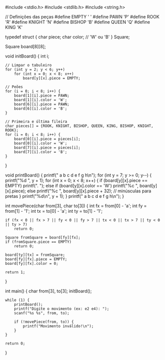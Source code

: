 #include <stdio.h>
#include <stdlib.h>
#include <string.h>

// Definições das peças
#define EMPTY ' '
#define PAWN 'P'
#define ROOK 'R'
#define KNIGHT 'N'
#define BISHOP 'B'
#define QUEEN 'Q'
#define KING 'K'

typedef struct {
    char piece;
    char color; // 'W' ou 'B'
} Square;

Square board[8][8];

void initBoard() {
    int i;

    // Limpar o tabuleiro
    for (int y = 2; y < 6; y++)
        for (int x = 0; x < 8; x++)
            board[y][x].piece = EMPTY;

    // Peões
    for (i = 0; i < 8; i++) {
        board[1][i].piece = PAWN;
        board[1][i].color = 'W';
        board[6][i].piece = PAWN;
        board[6][i].color = 'B';
    }

    // Primeira e última fileira
    char pieces[] = {ROOK, KNIGHT, BISHOP, QUEEN, KING, BISHOP, KNIGHT, ROOK};
    for (i = 0; i < 8; i++) {
        board[0][i].piece = pieces[i];
        board[0][i].color = 'W';
        board[7][i].piece = pieces[i];
        board[7][i].color = 'B';
    }
}

void printBoard() {
    printf("  a b c d e f g h\n");
    for (int y = 7; y >= 0; y--) {
        printf("%d ", y + 1);
        for (int x = 0; x < 8; x++) {
            if (board[y][x].piece == EMPTY)
                printf(". ");
            else if (board[y][x].color == 'W')
                printf("%c ", board[y][x].piece);
            else
                printf("%c ", board[y][x].piece + 32); // minúsculas para pretas
        }
        printf("%d\n", y + 1);
    }
    printf("  a b c d e f g h\n");
}

int movePiece(char from[3], char to[3]) {
    int fx = from[0] - 'a';
    int fy = from[1] - '1';
    int tx = to[0] - 'a';
    int ty = to[1] - '1';

    if (fx < 0 || fx > 7 || fy < 0 || fy > 7 || tx < 0 || tx > 7 || ty < 0 || ty > 7)
        return 0;

    Square fromSquare = board[fy][fx];
    if (fromSquare.piece == EMPTY)
        return 0;

    board[ty][tx] = fromSquare;
    board[fy][fx].piece = EMPTY;
    board[fy][fx].color = 0;

    return 1;
}

int main() {
    char from[3], to[3];
    initBoard();

    while (1) {
        printBoard();
        printf("Digite o movimento (ex: e2 e4): ");
        scanf("%s %s", from, to);

        if (!movePiece(from, to)) {
            printf("Movimento inválido!\n");
        }
    }

    return 0;
}
